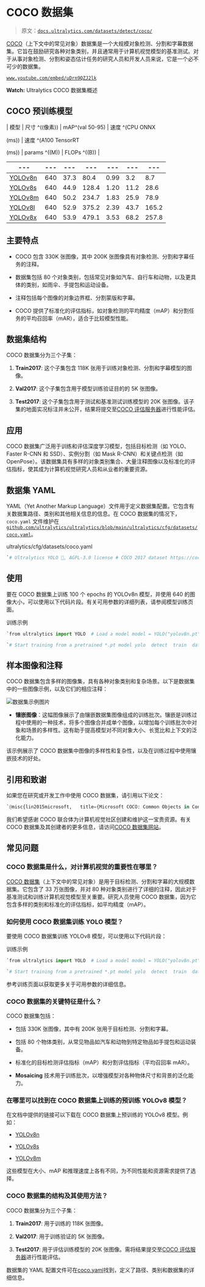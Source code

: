 # COCO 数据集

> 原文：[`docs.ultralytics.com/datasets/detect/coco/`](https://docs.ultralytics.com/datasets/detect/coco/)

[COCO](https://cocodataset.org/#home)（上下文中的常见对象）数据集是一个大规模对象检测、分割和字幕数据集。它旨在鼓励研究各种对象类别，并且通常用于计算机视觉模型的基准测试。对于从事对象检测、分割和姿态估计任务的研究人员和开发人员来说，它是一个必不可少的数据集。

[`www.youtube.com/embed/uDrn9QZJ2lk`](https://www.youtube.com/embed/uDrn9QZJ2lk)

**Watch:** Ultralytics COCO 数据集概述

## COCO 预训练模型

| 模型 | 尺寸 ^((像素)) | mAP^(val 50-95) | 速度 ^(CPU ONNX

(ms)) | 速度 ^(A100 TensorRT

(ms)) | params ^((M)) | FLOPs ^((B)) |

| --- | --- | --- | --- | --- | --- | --- |
| --- | --- | --- | --- | --- | --- | --- |
| [YOLOv8n](https://github.com/ultralytics/assets/releases/download/v8.2.0/yolov8n.pt) | 640 | 37.3 | 80.4 | 0.99 | 3.2 | 8.7 |
| [YOLOv8s](https://github.com/ultralytics/assets/releases/download/v8.2.0/yolov8s.pt) | 640 | 44.9 | 128.4 | 1.20 | 11.2 | 28.6 |
| [YOLOv8m](https://github.com/ultralytics/assets/releases/download/v8.2.0/yolov8m.pt) | 640 | 50.2 | 234.7 | 1.83 | 25.9 | 78.9 |
| [YOLOv8l](https://github.com/ultralytics/assets/releases/download/v8.2.0/yolov8l.pt) | 640 | 52.9 | 375.2 | 2.39 | 43.7 | 165.2 |
| [YOLOv8x](https://github.com/ultralytics/assets/releases/download/v8.2.0/yolov8x.pt) | 640 | 53.9 | 479.1 | 3.53 | 68.2 | 257.8 |

## 主要特点

+   COCO 包含 330K 张图像，其中 200K 张图像具有对象检测、分割和字幕任务的注释。

+   数据集包括 80 个对象类别，包括常见对象如汽车、自行车和动物，以及更具体的类别，如雨伞、手提包和运动设备。

+   注释包括每个图像的对象边界框、分割蒙版和字幕。

+   COCO 提供了标准化的评估指标，如对象检测的平均精度（mAP）和分割任务的平均召回率（mAR），适合于比较模型性能。

## 数据集结构

COCO 数据集分为三个子集：

1.  **Train2017**: 这个子集包含 118K 张用于训练对象检测、分割和字幕模型的图像。

1.  **Val2017**: 这个子集包含用于模型训练验证目的的 5K 张图像。

1.  **Test2017**: 这个子集包含用于测试和基准测试训练模型的 20K 张图像。该子集的地面实况标注并未公开，结果将提交至[COCO 评估服务器](https://codalab.lisn.upsaclay.fr/competitions/7384)进行性能评估。

## 应用

COCO 数据集广泛用于训练和评估深度学习模型，包括目标检测（如 YOLO、Faster R-CNN 和 SSD）、实例分割（如 Mask R-CNN）和关键点检测（如 OpenPose）。该数据集具有多样的对象类别集合、大量注释图像以及标准化的评估指标，使其成为计算机视觉研究人员和从业者的重要资源。

## 数据集 YAML

YAML（Yet Another Markup Language）文件用于定义数据集配置。它包含有关数据集路径、类别和其他相关信息的信息。在 COCO 数据集的情况下，`coco.yaml` 文件维护在 [`github.com/ultralytics/ultralytics/blob/main/ultralytics/cfg/datasets/coco.yaml`](https://github.com/ultralytics/ultralytics/blob/main/ultralytics/cfg/datasets/coco.yaml)。

ultralytics/cfg/datasets/coco.yaml

```py
`# Ultralytics YOLO 🚀, AGPL-3.0 license # COCO 2017 dataset https://cocodataset.org by Microsoft # Documentation: https://docs.ultralytics.com/datasets/detect/coco/ # Example usage: yolo train data=coco.yaml # parent # ├── ultralytics # └── datasets #     └── coco  ← downloads here (20.1 GB)  # Train/val/test sets as 1) dir: path/to/imgs, 2) file: path/to/imgs.txt, or 3) list: [path/to/imgs1, path/to/imgs2, ..] path:  ../datasets/coco  # dataset root dir train:  train2017.txt  # train images (relative to 'path') 118287 images val:  val2017.txt  # val images (relative to 'path') 5000 images test:  test-dev2017.txt  # 20288 of 40670 images, submit to https://competitions.codalab.org/competitions/20794  # Classes names:   0:  person   1:  bicycle   2:  car   3:  motorcycle   4:  airplane   5:  bus   6:  train   7:  truck   8:  boat   9:  traffic light   10:  fire hydrant   11:  stop sign   12:  parking meter   13:  bench   14:  bird   15:  cat   16:  dog   17:  horse   18:  sheep   19:  cow   20:  elephant   21:  bear   22:  zebra   23:  giraffe   24:  backpack   25:  umbrella   26:  handbag   27:  tie   28:  suitcase   29:  frisbee   30:  skis   31:  snowboard   32:  sports ball   33:  kite   34:  baseball bat   35:  baseball glove   36:  skateboard   37:  surfboard   38:  tennis racket   39:  bottle   40:  wine glass   41:  cup   42:  fork   43:  knife   44:  spoon   45:  bowl   46:  banana   47:  apple   48:  sandwich   49:  orange   50:  broccoli   51:  carrot   52:  hot dog   53:  pizza   54:  donut   55:  cake   56:  chair   57:  couch   58:  potted plant   59:  bed   60:  dining table   61:  toilet   62:  tv   63:  laptop   64:  mouse   65:  remote   66:  keyboard   67:  cell phone   68:  microwave   69:  oven   70:  toaster   71:  sink   72:  refrigerator   73:  book   74:  clock   75:  vase   76:  scissors   77:  teddy bear   78:  hair drier   79:  toothbrush  # Download script/URL (optional) download:  |   from ultralytics.utils.downloads import download   from pathlib import Path    # Download labels   segments = True  # segment or box labels   dir = Path(yaml['path'])  # dataset root dir   url = 'https://github.com/ultralytics/assets/releases/download/v0.0.0/'   urls = [url + ('coco2017labels-segments.zip' if segments else 'coco2017labels.zip')]  # labels   download(urls, dir=dir.parent)   # Download data   urls = ['http://images.cocodataset.org/zips/train2017.zip',  # 19G, 118k images   'http://images.cocodataset.org/zips/val2017.zip',  # 1G, 5k images   'http://images.cocodataset.org/zips/test2017.zip']  # 7G, 41k images (optional)   download(urls, dir=dir / 'images', threads=3)` 
```

## 使用

要在 COCO 数据集上训练 100 个 epochs 的 YOLOv8n 模型，并使用 640 的图像大小，可以使用以下代码片段。有关可用参数的详细列表，请参阅模型训练页面。

训练示例

```py
`from ultralytics import YOLO  # Load a model model = YOLO("yolov8n.pt")  # load a pretrained model (recommended for training)  # Train the model results = model.train(data="coco.yaml", epochs=100, imgsz=640)` 
```

```py
`# Start training from a pretrained *.pt model yolo  detect  train  data=coco.yaml  model=yolov8n.pt  epochs=100  imgsz=640` 
```

## 样本图像和注释

COCO 数据集包含多样的图像集，具有各种对象类别和复杂场景。以下是数据集中的一些图像示例，以及它们的相应注释：

![数据集示例图片](img/f2aa95e453433e4aff2ebd64f746d29b.png)

+   **镶嵌图像**：这幅图像展示了由镶嵌数据集图像组成的训练批次。镶嵌是训练过程中使用的一种技术，将多个图像合并成单个图像，以增加每个训练批次中对象和场景的多样性。这有助于提高模型对不同对象大小、长宽比和上下文的泛化能力。

该示例展示了 COCO 数据集中图像的多样性和复杂性，以及在训练过程中使用镶嵌技术的好处。

## 引用和致谢

如果您在研究或开发工作中使用 COCO 数据集，请引用以下论文：

```py
`@misc{lin2015microsoft,   title={Microsoft COCO: Common Objects in Context},   author={Tsung-Yi Lin and Michael Maire and Serge Belongie and Lubomir Bourdev and Ross Girshick and James Hays and Pietro Perona and Deva Ramanan and C. Lawrence Zitnick and Piotr Dollár},   year={2015},   eprint={1405.0312},   archivePrefix={arXiv},   primaryClass={cs.CV} }` 
```

我们希望感谢 COCO 联合体为计算机视觉社区创建和维护这一宝贵资源。有关 COCO 数据集及其创建者的更多信息，请访问[COCO 数据集网站](https://cocodataset.org/#home)。

## 常见问题

### COCO 数据集是什么，对计算机视觉的重要性在哪里？

[COCO 数据集](https://cocodataset.org/#home)（上下文中的常见对象）是用于目标检测、分割和字幕的大规模数据集。它包含了 33 万张图像，并对 80 种对象类别进行了详细的注释，因此对于基准测试和训练计算机视觉模型至关重要。研究人员使用 COCO 数据集，因为它包含多样的类别和标准化的评估指标，如平均精度（mAP）。

### 如何使用 COCO 数据集训练 YOLO 模型？

要使用 COCO 数据集训练 YOLOv8 模型，可以使用以下代码片段：

训练示例

```py
`from ultralytics import YOLO  # Load a model model = YOLO("yolov8n.pt")  # load a pretrained model (recommended for training)  # Train the model results = model.train(data="coco.yaml", epochs=100, imgsz=640)` 
```

```py
`# Start training from a pretrained *.pt model yolo  detect  train  data=coco.yaml  model=yolov8n.pt  epochs=100  imgsz=640` 
```

参考训练页面以获取更多关于可用参数的详细信息。

### COCO 数据集的关键特征是什么？

COCO 数据集包括：

+   包括 330K 张图像，其中有 200K 张用于目标检测、分割和字幕。

+   包括 80 个物体类别，从常见物品如汽车和动物到特定物品如手提包和运动装备。

+   标准化的目标检测评估指标（mAP）和分割评估指标（平均召回率 mAR）。

+   **Mosaicing** 技术用于训练批次，以增强模型对各种物体尺寸和背景的泛化能力。

### 在哪里可以找到在 COCO 数据集上训练的预训练 YOLOv8 模型？

在文档中提供的链接可以下载在 COCO 数据集上预训练的 YOLOv8 模型。例如：

+   [YOLOv8n](https://github.com/ultralytics/assets/releases/download/v8.2.0/yolov8n.pt)

+   [YOLOv8s](https://github.com/ultralytics/assets/releases/download/v8.2.0/yolov8s.pt)

+   [YOLOv8m](https://github.com/ultralytics/assets/releases/download/v8.2.0/yolov8m.pt)

这些模型在大小、mAP 和推理速度上各有不同，为不同性能和资源需求提供了选择。

### COCO 数据集的结构及其使用方法？

COCO 数据集分为三个子集：

1.  **Train2017**: 用于训练的 118K 张图像。

1.  **Val2017**: 用于训练验证的 5K 张图像。

1.  **Test2017**: 用于评估训练模型的 20K 张图像。需将结果提交至[COCO 评估服务器](https://codalab.lisn.upsaclay.fr/competitions/7384)进行性能评估。

数据集的 YAML 配置文件可在[coco.yaml](https://github.com/ultralytics/ultralytics/blob/main/ultralytics/cfg/datasets/coco.yaml)找到，定义了路径、类别和数据集的详细信息。
